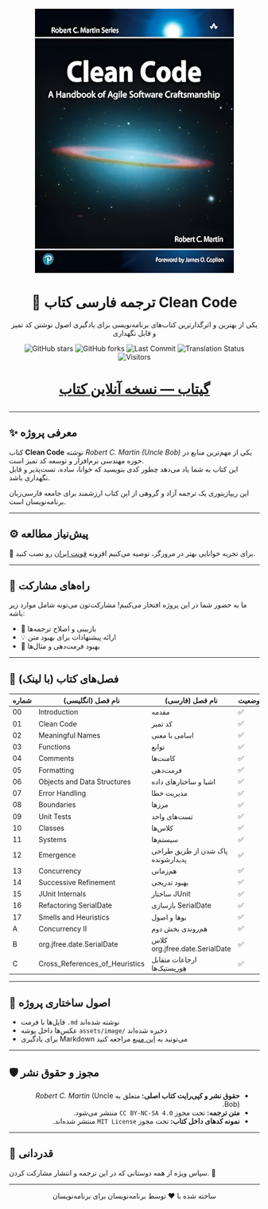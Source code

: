<p align="center">
  <a href="https://github.com/mojtaba-afraz/clean-code-persian">
    <img src="assets/image/Cover/Cover.webp" alt="Clean Code Book Cover" width="400"/>
  </a>
</p>

<h1 align="center">📘 ترجمه فارسی کتاب Clean Code</h1>

<p align="center">
  یکی از بهترین و اثرگذارترین کتاب‌های برنامه‌نویسی برای یادگیری اصول نوشتن کد تمیز و قابل نگهداری
</p>

<p align="center">
  <img src="https://img.shields.io/github/stars/mojtaba-afraz/clean-code-persian?style=social" alt="GitHub stars">
  <img src="https://img.shields.io/github/forks/mojtaba-afraz/clean-code-persian?color=blueviolet" alt="GitHub forks">
  <img src="https://img.shields.io/github/last-commit/mojtaba-afraz/clean-code-persian?color=9cf" alt="Last Commit">
  <img src="https://img.shields.io/badge/Translation-Progress-success" alt="Translation Status">
  <img src="https://visitor-badge.laobi.icu/badge?page_id=mojtaba-afraz.clean-code-persian" alt="Visitors">
</p>

<h1>
<p align="center">
   <a href="https://hheydarian.github.io/Gitab/" target="_blank"><strong>  گیتاب —  نسخه آنلاین کتاب </strong></a>
</p>
 </h1>


---

## ✨ معرفی پروژه

کتاب **Clean Code** نوشته *Robert C. Martin (Uncle Bob)* یکی از مهم‌ترین منابع در حوزه مهندسی نرم‌افزار و توسعه کد تمیز است.  
این کتاب به شما یاد می‌دهد چطور کدی بنویسید که خوانا، ساده، تست‌پذیر و قابل نگهداری باشد.  

این ریپازیتوری یک ترجمه آزاد و گروهی از این کتاب ارزشمند برای جامعه فارسی‌زبان برنامه‌نویسان است.  

---

## ⚙️ پیش‌نیاز مطالعه

🔹 برای تجربه خوانایی بهتر در مرورگر، توصیه می‌کنیم افزونه [فونت ایران](https://chromewebstore.google.com/detail/fontiran/edbchgkbejkdkdkpgenlaciegoidmjoh) رو نصب کنید.  

---

## 🙌 راه‌های مشارکت

ما به حضور شما در این پروژه افتخار می‌کنیم! مشارکت‌تون می‌تونه شامل موارد زیر باشه:

- 🔎 بازبینی و اصلاح ترجمه‌ها  
- 💡 ارائه پیشنهادات برای بهبود متن  
- 🎨 بهبود فرمت‌دهی و مثال‌ها   

---

## 🔗 فصل‌های کتاب (با لینک)

<div align="center">

| شماره | نام فصل (انگلیسی)              | نام فصل (فارسی)                           | وضعیت | لینک |
|-------|---------------------------------|--------------------------------------------|--------|------|
| 00    | Introduction                    | مقدمه                                      | ✅     | [Introduction](Book/00_Introduction/Introduction.md) |
| 01    | Clean Code                      | کد تمیز                                    | ✅     | [Clean_Code](Book/01_Clean_Code/Clean_Code.md) |
| 02    | Meaningful Names                | اسامی با معنی                              | ✅     | [Meaningful_Names](Book/02_Meaningful_Names/Meaningful_Names.md) |
| 03    | Functions                       | توابع                                      | ✅     | [Functions](Book/03_Functions/3_Functions.md) |
| 04    | Comments                        | کامنت‌ها                                   | ✅     | [Comments](Book/04_Comments/4_Comments.md) |
| 05    | Formatting                      | فرمت‌دهی                                   | ✅     | [Formatting](Book/05_Formatting/5_Formatting.md) |
| 06    | Objects and Data Structures     | اشیا و ساختارهای داده                     | ✅     | [Objects_And_Data_Structures](Book/06_Objects_And_Data_Structures/Objects_And_Data_Structures.md) |
| 07    | Error Handling                  | مدیریت خطا                                 | ✅     | [Error_Handling](Book/07_Error_Handling/Error_Handling.md) |
| 08    | Boundaries                      | مرزها                                      | ✅     | [Boundaries](Book/08_Boundaries/Boundaries.md) |
| 09    | Unit Tests                      | تست‌های واحد                               | ✅     | [Unit_Tests](Book/09_Unit_Tests/Unit_Tests.md) |
| 10    | Classes                         | کلاس‌ها                                    | ✅     | [Classes](Book/10_Classes/Classes.md) |
| 11    | Systems                         | سیستم‌ها                                   | ✅     | [Systems](Book/11_Systems/Systems.md) |
| 12    | Emergence                       | پاک شدن از طریق طراحی پدیدارشونده          | ✅     | [Emergence](Book/12_Emergence/Emergence.md) |
| 13    | Concurrency                     | هم‌زمانی                                   | ✅     | [Concurrency](Book/13_Concurrency/Concurrency.md) |
| 14    | Successive Refinement           | بهبود تدریجی                               | ✅     | [Successive_Refinement](Book/14_Successive_Refinement/Successive_Refinement.md) |
| 15    | JUnit Internals                 | ساختار JUnit                               | ✅     | [JUnit_Internals](Book/15_JUnit_Internals/JUnit_Internals.md) |
| 16    | Refactoring SerialDate          | بازسازی SerialDate                         | ✅     | [Refactoring_SerialDate](Book/16_Refactoring_SerialDate/Refactoring_SerialDate.md) |
| 17    | Smells and Heuristics           | بوها و اصول                                | ✅     | [Smells_And_Heuristics](Book/17_Smells_And_Heuristics/Smells_And_Heuristics.md) |
| A    | Concurrency II           | هم‌روندی بخش دوم                                | ✅     | [Concurrency_II](Book/Appendix_A/Concurrency_II.md) |
| B    | org.jfree.date.SerialDate           | کلاس org.jfree.date.SerialDate                                | ✅     | [org.jfree.date.SerialDate](Book/Appendix_B/org.jfree.date.SerialDate.md) |
| C    | Cross_References_of_Heuristics           | ارجاعات متقابل هِوریستیک‌ها                               | ✅     | [Cross_References_of_Heuristics](Book/Appendix_C/Cross_References_of_Heuristics.md) |

</div>

---

## 🧩 اصول ساختاری پروژه

- فایل‌ها با فرمت `.md` نوشته شده‌اند  
- عکس‌ها داخل پوشه `assets/image/` ذخیره شده‌اند  
- برای یادگیری Markdown می‌تونید به [این منبع](https://markdown-fa-book.vercel.app/) مراجعه کنید  

---

## 🛡️ مجوز و حقوق نشر
<ul dir="rtl">
<li><b>حقوق نشر و کپی‌رایت کتاب اصلی: </b> متعلق به <i>Robert C. Martin</i> (Uncle Bob). </li>
<li><b>متن ترجمه: </b> تحت مجوز <code>CC BY-NC-SA 4.0</code> منتشر می‌شود. </li>
<li><b>نمونه کدهای داخل کتاب: </b> تحت مجوز <code>MIT License</code> منتشر شده‌اند. </li>
</ul>

---

## 🌟 قدردانی

سپاس ویژه از همه دوستانی که در این ترجمه و انتشار مشارکت کردن. 🌱  

---

<p align="center">ساخته شده با ❤️ توسط برنامه‌نویسان برای برنامه‌نویسان</p>
